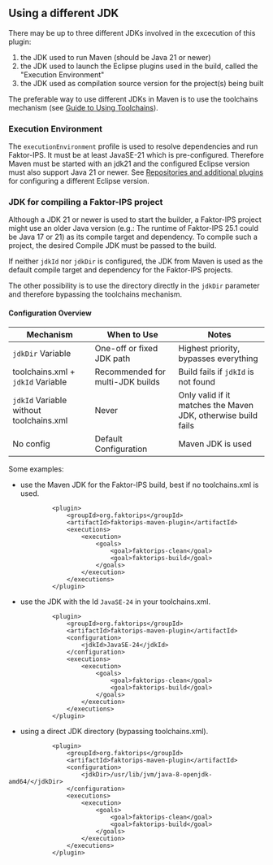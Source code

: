 ## Using a different JDK

There may be up to three different JDKs involved in the excecution of this plugin: 

1. the JDK used to run Maven (should be Java 21 or newer)
2. the JDK used to launch the Eclipse plugins used in the build, called the "Execution Environment"
3. the JDK used as compilation source version for the project(s) being built

The preferable way to use different JDKs in Maven is to use the toolchains mechanism (see [Guide to Using Toolchains](http://maven.apache.org/guides/mini/guide-using-toolchains.html)).

### Execution Environment

The `executionEnvironment` profile is used to resolve dependencies and run Faktor-IPS. It must be at least JavaSE-21 which is pre-configured. Therefore Maven must be started with an jdk21 and the configured Eclipse version must also support Java 21 or newer. See [Repositories and additional plugins](repositories-additional-plugins.html) for configuring a different Eclipse version.

### JDK for compiling a Faktor-IPS project

Although a JDK 21 or newer is used to start the builder, a Faktor-IPS project might use an older Java version (e.g.: The runtime of Faktor-IPS 25.1 could be Java 17 or 21) as its compile target and dependency. To compile such a project, the desired Compile JDK must be passed to the build.

If neither `jdkId` nor `jdkDir` is configured, the JDK from Maven is used as the default compile target and dependency for the Faktor-IPS projects.

The other possibility is to use the directory directly in the `jdkDir` parameter and therefore bypassing the toolchains mechanism.

#### Configuration Overview 

|Mechanism                            |When to Use                        |Notes                                |
|-------------------------------------|-----------------------------------|-------------------------------------|
|`jdkDir` Variable                      |One-off or fixed JDK path          |Highest priority, bypasses everything|
|toolchains.xml + `jdkId` Variable      |Recommended for multi-JDK builds   |Build fails if `jdkId` is not found    |
|`jdkId` Variable without toolchains.xml|Never                              |Only valid if it matches the Maven JDK, otherwise build fails        |
|No config                            |Default Configuration              |Maven JDK is used                    |

Some examples:

 - use the Maven JDK for the Faktor-IPS build, best if no toolchains.xml is used.

```
            <plugin>
                <groupId>org.faktorips</groupId>
                <artifactId>faktorips-maven-plugin</artifactId>
                <executions>
                    <execution>
                        <goals> 
                            <goal>faktorips-clean</goal>
                            <goal>faktorips-build</goal>
                        </goals>
                    </execution>
                </executions>
            </plugin>
```

 - use the JDK with the Id `JavaSE-24` in your toolchains.xml.

```
            <plugin>
                <groupId>org.faktorips</groupId>
                <artifactId>faktorips-maven-plugin</artifactId>
                <configuration>
                    <jdkId>JavaSE-24</jdkId>
                </configuration>
                <executions>
                    <execution>
                        <goals>
                            <goal>faktorips-clean</goal>
                            <goal>faktorips-build</goal>
                        </goals>
                    </execution>
                </executions>
            </plugin>
```
 - using a direct JDK directory (bypassing toolchains.xml).

```
            <plugin>
                <groupId>org.faktorips</groupId>
                <artifactId>faktorips-maven-plugin</artifactId>
                <configuration>
                    <jdkDir>/usr/lib/jvm/java-8-openjdk-amd64/</jdkDir>
                </configuration>
                <executions>
                    <execution>
                        <goals>
                            <goal>faktorips-clean</goal>
                            <goal>faktorips-build</goal>
                        </goals>
                    </execution>
                </executions>
            </plugin>
```
